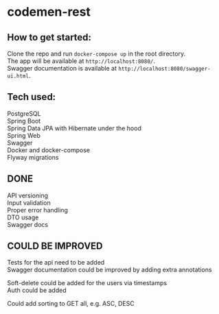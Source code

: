 # codemen-rest

## How to get started:

Clone the repo and run `docker-compose up` in the root directory.<br>
The app will be available at `http://localhost:8080/`.<br>
Swagger documentation is available at `http://localhost:8080/swagger-ui.html`.<br>

## Tech used:
PostgreSQL<br>
Spring Boot<br>
Spring Data JPA with Hibernate under the hood<br>
Spring Web<br>
Swagger<br>
Docker and docker-compose<br>
Flyway migrations

## DONE
API versioning<br>
Input validation<br>
Proper error handling<br>
DTO usage<br>
Swagger docs<br>

## COULD BE IMPROVED
Tests for the api need to be added<br>
Swagger documentation could be improved by adding extra annotations<br>

Soft-delete could be added for the users via timestamps<br>
Auth could be added<br>

Could add sorting to GET all, e.g. ASC, DESC<br>